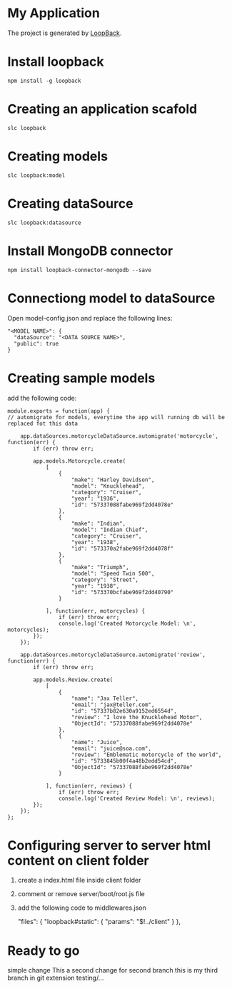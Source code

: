 # My Application

The project is generated by [LoopBack](http://loopback.io).

# Install loopback

    npm install -g loopback

# Creating an application scafold

    slc loopback

# Creating models

    slc loopback:model

# Creating dataSource

    slc loopback:datasource

# Install MongoDB connector

    npm install loopback-connector-mongodb --save

# Connectiong model to dataSource

Open model-config.json and replace the following lines:

    "<MODEL NAME>": {
      "dataSource": "<DATA SOURCE NAME>",
      "public": true
    }

# Creating sample models

add the following code:

    module.exports = function(app) {
    // automigrate for models, everytime the app will running db will be replaced fot this data

		app.dataSources.motorcycleDataSource.automigrate('motorcycle', function(err) {
			if (err) throw err;

			app.models.Motorcycle.create(
				[
					{
						"make": "Harley Davidson",
						"model": "Knucklehead",
						"category": "Cruiser",
						"year": "1936",
						"id": "57337088fabe969f2dd4078e"
					},
					{
						"make": "Indian",
						"model": "Indian Chief",
						"category": "Cruiser",
						"year": "1938",
						"id": "573370a2fabe969f2dd4078f"
					},
					{
						"make": "Triumph",
						"model": "Speed Twin 500",
						"category": "Street",
						"year": "1938",
						"id": "573370bcfabe969f2dd40790"
					}

				], function(err, motorcycles) {
					if (err) throw err;
					console.log('Created Motorcycle Model: \n', motorcycles);
			});
		});

		app.dataSources.motorcycleDataSource.automigrate('review', function(err) {
			if (err) throw err;

			app.models.Review.create(
				[
					{
						"name": "Jax Teller",
						"email": "jax@teller.com",
						"id": "57337b82e630a9152ed6554d",
						"review": "I love the Knucklehead Motor",
						"ObjectId": "57337088fabe969f2dd4078e"
					},
					{
						"name": "Juice",
						"email": "juice@soa.com",
						"review": "Emblematic motorcycle of the world",
						"id": "5733845b00f4a48b2edd54cd",
						"ObjectId": "57337088fabe969f2dd4078e"
					}

				], function(err, reviews) {
					if (err) throw err;
					console.log('Created Review Model: \n', reviews);
			});
		});
	};


# Configuring server to server html content on client folder

1. create a index.html file inside client folder
2. comment or remove server/boot/root.js file
3. add the following code to middlewares.json

    "files": {
        "loopback#static": {
        "params": "$!../client"
      }
    },

# Ready to go
simple change
This a second change for second branch
this is my third branch in git extension testing/...
